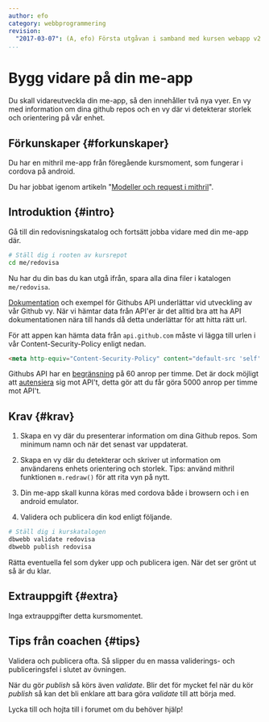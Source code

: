 ```yaml
---
author: efo
category: webbprogrammering
revision:
  "2017-03-07": (A, efo) Första utgåvan i samband med kursen webapp v2.
...
```

Bygg vidare på din me-app
==================================

Du skall vidareutveckla din me-app, så den innehåller två nya vyer. En vy med information om dina github repos och en vy där vi detekterar storlek och orientering på vår enhet.

<!--more-->



Förkunskaper {#forkunskaper}
-----------------------

Du har en mithril me-app från föregående kursmoment, som fungerar i cordova på android.

Du har jobbat igenom artikeln "[Modeller och request i mithril](kunskap/mithril-modeller-och-request)".

<!-- Du har jobbat igenom artikeln "[Att göra en mobilapp av en mobil-anpassad webbplats](kunskap/kunskap/att-gora-en-mobilapp-av-en-mobil-anpassad-webbplats)". -->



Introduktion {#intro}
-----------------------

Gå till din redovisningskatalog och fortsätt jobba vidare med din me-app där.

```bash
# Ställ dig i rooten av kursrepot
cd me/redovisa
```

Nu har du din bas du kan utgå ifrån, spara alla dina filer i katalogen `me/redovisa`.

[Dokumentation](https://developer.github.com/v3/) och exempel för Githubs API underlättar vid utveckling av vår Github vy. När vi hämtar data från API'er är det alltid bra att ha API dokumentationen nära till hands då detta underlättar för att hitta rätt url.

För att appen kan hämta data från `api.github.com` måste vi lägga till urlen i vår Content-Security-Policy enligt nedan.

```html
<meta http-equiv="Content-Security-Policy" content="default-src 'self' https://api.github.com data: gap: https://ssl.gstatic.com 'unsafe-eval'; style-src 'self' 'unsafe-inline'; media-src *; img-src 'self' data: content:;">
```

Githubs API har en [begränsning](https://developer.github.com/v3/#rate-limiting) på 60 anrop per timme. Det är dock möjligt att [autensiera](https://developer.github.com/v3/#authentication) sig mot API't, detta gör att du får göra 5000 anrop per timme mot API't.



Krav {#krav}
-----------------------

1. Skapa en vy där du presenterar information om dina Github repos. Som minimum namn och när det senast var uppdaterat.

1. Skapa en vy där du detekterar och skriver ut information om användarens enhets orientering och storlek. Tips: använd mithril funktionen `m.redraw()` för att rita vyn på nytt.

1. Din me-app skall kunna köras med cordova både i browsern och i en android emulator.

1. Validera och publicera din kod enligt följande.

```bash
# Ställ dig i kurskatalogen
dbwebb validate redovisa
dbwebb publish redovisa
```

Rätta eventuella fel som dyker upp och publicera igen. När det ser grönt ut så är du klar.



Extrauppgift {#extra}
-----------------------

Inga extrauppgifter detta kursmomentet.



Tips från coachen {#tips}
-----------------------

Validera och publicera ofta. Så slipper du en massa validerings- och publiceringsfel i slutet av övningen.

När du gör *publish* så körs även *validate*. Blir det för mycket fel när du kör *publish* så kan det bli enklare att bara göra *validate* till att börja med.

Lycka till och hojta till i forumet om du behöver hjälp!
